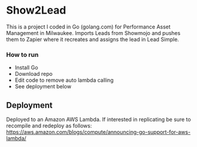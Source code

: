 # Show2Lead

This is a project I coded in Go (golang.com) for Performance Asset Management in Milwaukee. Imports Leads from Showmojo and pushes them to Zapier where it recreates and assigns the lead in Lead Simple. 

### How to run

* Install Go
* Download repo
* Edit code to remove auto lambda calling
* See deployment below

## Deployment

Deployed to an Amazon AWS Lambda. 
If interested in replicating be sure to recompile and redeploy as follows: https://aws.amazon.com/blogs/compute/announcing-go-support-for-aws-lambda/

